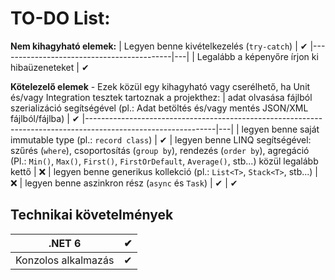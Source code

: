 # TO-DO List:
**Nem kihagyható elemek:**
| Legyen benne kivételkezelés (`try-catch`) | ✔
|-------------------------------------------|---|
| Legalább a képenyőre írjon ki hibaüzeneteket | ✔

**Kötelezelő elemek** - Ezek közül egy kihagyható vagy cserélhető, ha Unit és/vagy Integration tesztek tartoznak a projekthez:
| adat olvasása fájlból szerializáció segítségével (pl.: Adat betöltés és/vagy mentés JSON/XML fájlból/fájlba) | ✔
|--------------------------------------------------------------------------------------------------------------|---|
| legyen benne saját immutable type (pl.: `record class`) | ✔
| legyen benne LINQ segítségével: szűrés (`where`), csoportosítás (`group by`), rendezés (`order by`), agregáció (Pl.: `Min()`, `Max()`, `First()`, `FirstOrDefault`, `Average()`, stb...) közül legalább kettő | ❌
| legyen benne generikus kollekció (pl.: `List<T>`, `Stack<T>`, stb...) | ❌
| legyen benne aszinkron rész (`async` és `Task`) | ✔ | ✔

## Technikai követelmények
| .NET 6 | ✔
|--------|---|
| Konzolos alkalmazás | ✔
